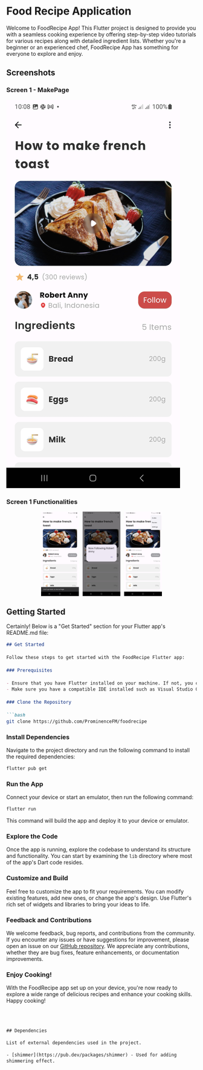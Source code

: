 # Food Recipe Application

Welcome to FoodRecipe App! This Flutter project is designed to provide you with a seamless cooking experience by offering step-by-step video tutorials for various recipes along with detailed ingredient lists. Whether you're a beginner or an experienced chef, FoodRecipe App has something for everyone to explore and enjoy.

## Screenshots

### Screen 1 - MakePage

![MakePage Screen](./foodrecipe/assets/images/make_page.jpg)


### Screen 1 Functionalities
<div style="display: flex; justify-content: center;">
    <img src="./foodrecipe/assets/images/follow_unfollow.jpg" alt="Follow/Unfollow Button" style="max-width: 100px; margin-right: 10px;">
    <img src="./foodrecipe/assets/images/dialog_widget.jpg" alt="Dialog Widget" style="max-width: 100px; margin-right: 10px;">
    <img src="./foodrecipe/assets/images/back_arrow.jpg" alt="Back Arrow Error Message" style="max-width: 100px;">
</div>


## Getting Started

Certainly! Below is a "Get Started" section for your Flutter app's README.md file:

```markdown
## Get Started

Follow these steps to get started with the FoodRecipe Flutter app:

### Prerequisites

- Ensure that you have Flutter installed on your machine. If not, you can follow the [official installation guide](https://flutter.dev/docs/get-started/install).
- Make sure you have a compatible IDE installed such as Visual Studio Code, Android Studio

### Clone the Repository

```bash
git clone https://github.com/ProminenceFM/foodrecipe
```


### Install Dependencies

Navigate to the project directory and run the following command to install the required dependencies:

```bash
flutter pub get
```

### Run the App

Connect your device or start an emulator, then run the following command:

```bash
flutter run
```

This command will build the app and deploy it to your device or emulator.

### Explore the Code

Once the app is running, explore the codebase to understand its structure and functionality. You can start by examining the `lib` directory where most of the app's Dart code resides.

### Customize and Build

Feel free to customize the app to fit your requirements. You can modify existing features, add new ones, or change the app's design. Use Flutter's rich set of widgets and libraries to bring your ideas to life.

### Feedback and Contributions

We welcome feedback, bug reports, and contributions from the community. If you encounter any issues or have suggestions for improvement, please open an issue on our [GitHub repository](<repository-url>). We appreciate any contributions, whether they are bug fixes, feature enhancements, or documentation improvements.

### Enjoy Cooking!

With the FoodRecipe app set up on your device, you're now ready to explore a wide range of delicious recipes and enhance your cooking skills. Happy cooking!
```



## Dependencies

List of external dependencies used in the project.

- [shimmer](https://pub.dev/packages/shimmer) - Used for adding shimmering effect.



